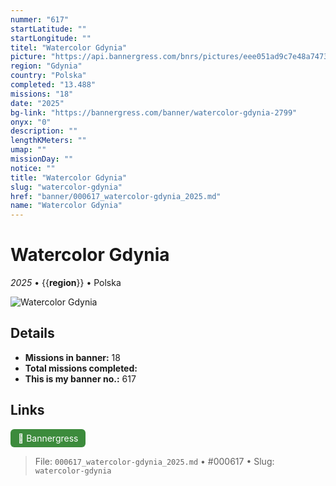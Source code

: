 ```yaml
---
nummer: "617"
startLatitude: ""
startLongitude: ""
titel: "Watercolor Gdynia"
picture: "https://api.bannergress.com/bnrs/pictures/eee051ad9c7e48a747300f104a5ef880"
region: "Gdynia"
country: "Polska"
completed: "13.488"
missions: "18"
date: "2025"
bg-link: "https://bannergress.com/banner/watercolor-gdynia-2799"
onyx: "0"
description: ""
lengthKMeters: ""
umap: ""
missionDay: ""
notice: ""
title: "Watercolor Gdynia"
slug: "watercolor-gdynia"
href: "banner/000617_watercolor-gdynia_2025.md"
name: "Watercolor Gdynia"
---
```

# Watercolor Gdynia

*2025* • {{__region__}} • Polska

![Watercolor Gdynia](https://api.bannergress.com/bnrs/pictures/eee051ad9c7e48a747300f104a5ef880)



## Details

- **Missions in banner:** 18
- **Total missions completed:** 
- **This is my banner no.:** 617





## Links
<a href="https://bannergress.com/banner/watercolor-gdynia-2799" target="_blank" style="display:inline-block;margin-right:8px;padding:6px 12px;background:#3c8b3c;color:#fff;text-decoration:none;border-radius:6px;">🔗 Bannergress</a>



> File: `000617_watercolor-gdynia_2025.md` • #000617 • Slug: `watercolor-gdynia`
